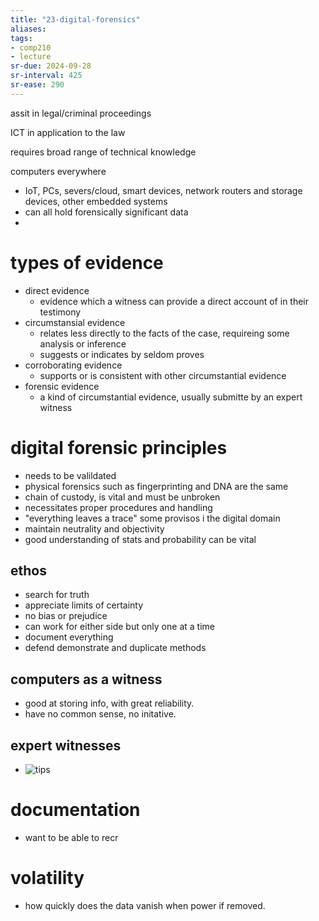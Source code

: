 ```yaml
---
title: "23-digital-forensics"
aliases: 
tags: 
- comp210
- lecture
sr-due: 2024-09-28
sr-interval: 425
sr-ease: 290
---
```


assit in legal/criminal proceedings

ICT in application to the law

requires broad range of technical knowledge

computers everywhere
- IoT, PCs, severs/cloud, smart devices, network routers and storage devices, other embedded systems
- can all hold forensically significant data
- 


# types of evidence
- direct evidence
	- evidence which a witness can provide a direct account of in their testimony
- circumstansial evidence
	- relates less directly to the facts of the case, requireing some analysis or inference
	- suggests or indicates by seldom proves
- corroborating evidence
	- supports or is consistent with other circumstantial evidence
- forensic evidence
	- a kind of circumstantial evidence, usually submitte by an expert witness

# digital forensic principles
- needs to be valildated
- physical forensics such as fingerprinting and DNA are the same
- chain of custody, is vital and must be unbroken
- necessitates proper procedures and handling
- "everything leaves a trace" some provisos i the digital domain
- maintain neutrality and objectivity
- good understanding of stats and probability can be vital

## ethos
- search for truth
- appreciate limits of certainty
- no bias or prejudice
- can work for either side but only one at a time
- document everything
- defend demonstrate and duplicate methods

## computers as a witness
- good at storing info, with great reliability.
- have no common sense, no initative.

## expert witnesses
- ![tips](https://i.imgur.com/6z7FpgU.png)

# documentation
- want to be able to recr

# volatility
- how quickly does the data vanish when power if removed.